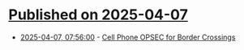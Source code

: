 # [Published on 2025-04-07](index.md)

* [2025-04-07, 07:56:00](https://soylentnews.org/article.pl?sid=25/04/06/130257&from=rss) - [Cell Phone OPSEC for Border Crossings](https://soylentnews.org/article.pl?sid=25/04/06/130257&from=rss)
